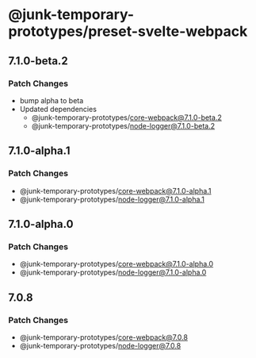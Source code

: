 # @junk-temporary-prototypes/preset-svelte-webpack

## 7.1.0-beta.2

### Patch Changes

- bump alpha to beta
- Updated dependencies
  - @junk-temporary-prototypes/core-webpack@7.1.0-beta.2
  - @junk-temporary-prototypes/node-logger@7.1.0-beta.2

## 7.1.0-alpha.1

### Patch Changes

- @junk-temporary-prototypes/core-webpack@7.1.0-alpha.1
- @junk-temporary-prototypes/node-logger@7.1.0-alpha.1

## 7.1.0-alpha.0

### Patch Changes

- @junk-temporary-prototypes/core-webpack@7.1.0-alpha.0
- @junk-temporary-prototypes/node-logger@7.1.0-alpha.0

## 7.0.8

### Patch Changes

- @junk-temporary-prototypes/core-webpack@7.0.8
- @junk-temporary-prototypes/node-logger@7.0.8
